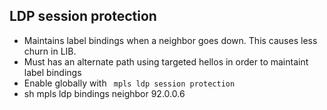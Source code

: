 ## LDP session protection

* Maintains label bindings when a neighbor goes down. This causes less churn in LIB.
* Must has an alternate path using targeted hellos in order to maintaint label bindings
* Enable globally with ``` mpls ldp session protection```
* sh mpls ldp bindings neighbor 92.0.0.6
